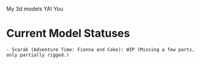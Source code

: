 My 3d models YA! You 

# Current Model Statuses
    - Scarab (Adventure Time: Fionna and Cake): WIP (Missing a few parts, only partially rigged.)